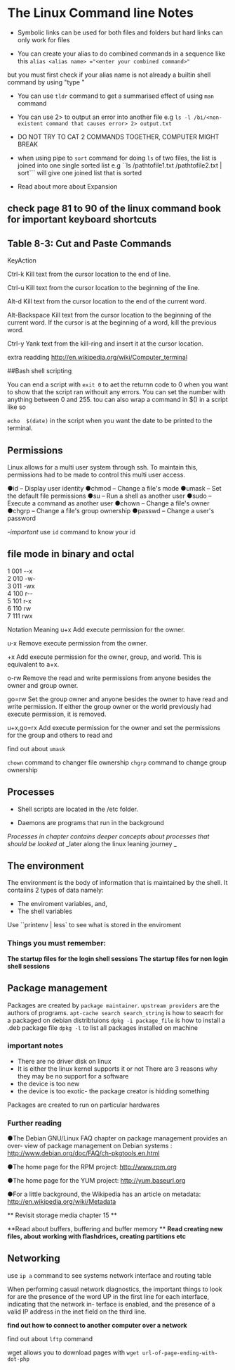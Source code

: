 # The Linux Command line Notes

- Symbolic links can be used for both files and folders but hard links can
  only work for files

- You can create your alias to do combined commands in a sequence like
  this
  `alias <alias name> ="<enter your combined command>"`

but you must first check if your alias name is not already a builtin shell
command by using "type <your alias>"

- You can use `tldr` command to get a summarised effect of using `man` command

- You can use 2> to output an error into another file
  e.g `ls -l /bi/<non-existent command that causes error> 2> output.txt`

- DO NOT TRY TO CAT 2 COMMANDS TOGETHER, COMPUTER MIGHT BREAK

- when using pipe to `sort` command for doing `ls` of two files, the list is joined into one single
  sorted list
  e.g ``ls /pathtofile1.txt /pathtofile2.txt | sort``` will give one joined list that is sorted

- Read about more about Expansion

## check page 81 to 90 of the linux command book for important keyboard shortcuts

## Table 8-3: Cut and Paste Commands

KeyAction

Ctrl-k Kill text from the cursor location to the end of line.

Ctrl-u Kill text from the cursor location to the beginning of the line.

Alt-d Kill text from the cursor location to the end of the current word.

Alt-Backspace Kill text from the cursor location to the beginning of the current
word. If the cursor is at the beginning of a word, kill the previous
word.

Ctrl-y Yank text from the kill-ring and insert it at the cursor location.

extra readding http://en.wikipedia.org/wiki/Computer_terminal
 

##Bash shell scripting

You can end a script with ``exit 0`` to aet the returnn code to 0 when you want to 
show that the script ran withouit any errors. You can set the number with anything
between 0 and 255. tou can also wrap a command in $() in a script like so

```echo  $(date)``` in the script  when you want the date to be printed to the terminal.





## Permissions
Linux allows for a multi user system through ssh. To maintain this, permissions had to be made to
control this multi user access.

●id – Display user identity
●chmod – Change a file's mode
●umask – Set the default file permissions
●su – Run a shell as another user
●sudo – Execute a command as another user
●chown – Change a file's owner
●chgrp – Change a file's group ownership
●passwd – Change a user's password

-_important_ use `id` command to know your id

## file mode in binary and octal

1 001 --x <br>
2 010 -w- <br>
3 011 -wx <br>
4 100 r-- <br>
5 101 r-x <br>
6 110 rw <br>
7 111 rwx <br>

Notation Meaning
u+x Add execute permission for the owner.

u-x Remove execute permission from the owner.

+x Add execute permission for the owner, group, and world. This is
equivalent to a+x.

o-rw Remove the read and write permissions from anyone besides the
owner and group owner.

go=rw Set the group owner and anyone besides the owner to have read and
write permission. If either the group owner or the world previously
had execute permission, it is removed.

u+x,go=rx Add execute permission for the owner and set the permissions for
the group and others to read and

find out about `umask`

`chown` command to changer file ownership
`chgrp` command to change group ownership

## Processes

- Shell scripts are located in the /etc folder.

- Daemons are programs that run in the background

_Processes in chapter contains deeper concepts about processes that should be looked at_
_later along the linux leaning journey _

## The environment

The environment is the body of information that is maintained by the shell.
It contaiins 2 types of data namely:

- The enviroment variables, and,
- The shell variables

Use ``printenv | less` to see what is stored in the enviroment

### Things you must remember:

**The startup files for the login shell sessions**
**The startup files for non login shell sessions**

## Package management

Packages are created by `package maintainer`. `upstream providers` are the authors of programs.
`apt-cache search search_string` is how to seacrh for a packaged on debian distribtuions
`dpkg -i package_file` is how to install a .deb package file
`dpkg -l` to list all packages installed on machine

### important notes

- There are no driver disk on linux
- It is either the linux kernel supports it or not
  There are 3 reasons why they may be no support for a software
- the device is too new
- the device is too exotic- the package creator is hidding something

Packages are created to run on particular hardwares

### Further reading

●The Debian GNU/Linux FAQ chapter on package management provides an over-
view of package management on Debian systems :
http://www.debian.org/doc/FAQ/ch-pkgtools.en.html

●The home page for the RPM project:
http://www.rpm.org

●The home page for the YUM project:
http://yum.baseurl.org

●For a little background, the Wikipedia has an article on metadata:
http://en.wikipedia.org/wiki/Metadata

** Revisit storage media chapter 15 **

**Read about buffers, buffering and buffer memory **
**Read creating new files, about working with flashdrices, creating partitions etc**

## Networking

use ``ip a`` command to see systems network interface and routing table
 
When performing casual network diagnostics, the important things to look for are the
presence of the word UP in the first line for each interface, indicating that the network in-
terface is enabled, and the presence of a valid IP address in the inet field on the third
line. 

**find out how to connect to another computer over a network**

find out about ```lftp``` command

wget allows you to download pages with ```wget url-of-page-ending-with-dot-php```





